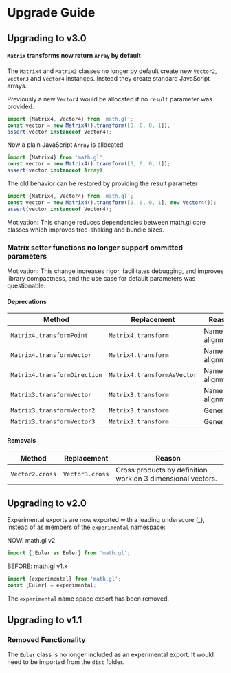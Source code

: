 # Upgrade Guide

## Upgrading to v3.0

#### `Matrix` transforms now return `Array` by default

The `Matrix4` and `Matrix3` classes no longer by default create new `Vector2`, `Vector3` and `Vector4` instances. Instead they create standard JavaScript arrays.

Previously a new `Vector4` would be allocated if no `result` parameter was provided.
```js
import {Matrix4, Vector4} from 'math.gl';
const vector = new Matrix4().transform([0, 0, 0, 1]);
assert(vector instanceof Vector4);
```

Now a plain JavaScript `Array` is allocated
```js
import {Matrix4} from 'math.gl';
const vector = new Matrix4().transform([0, 0, 0, 1]);
assert(vector instanceof Array);
```

The old behavior can be restored by providing the result parameter
```js
import {Matrix4, Vector4} from 'math.gl';
const vector = new Matrix4().transform([0, 0, 0, 1], new Vector4());
assert(vector instanceof Vector4);
```

Motivation: This change reduces dependencies between math.gl core classes which improves tree-shaking and bundle sizes.

### Matrix setter functions no longer support ommitted parameters

Motivation: This change increases rigor, facilitates debugging, and improves library compactness, and the use case for default parameters was questionable.

#### Deprecations

| Method | Replacement | Reason |
| --- |  --- | --- |
| `Matrix4.transformPoint`     | `Matrix4.transform`         | Name alignment |
| `Matrix4.transformVector`    | `Matrix4.transform`         | Name alignment |
| `Matrix4.transformDirection` | `Matrix4.transformAsVector` | Name alignment |
| `Matrix3.transformVector`    | `Matrix3.transform`         | Name alignment |
| `Matrix3.transformVector2`   | `Matrix3.transform`         | Generalize |
| `Matrix3.transformVector3`   | `Matrix3.transform`         | Generalize |

#### Removals

| Method | Replacement | Reason |
| --- | --- | --- |
| `Vector2.cross` | `Vector3.cross` | Cross products by definition work on 3 dimensional vectors. |


## Upgrading to v2.0

Experimental exports are now exported with a leading underscore (\_), instead of as members of the `experimental` namespace:

NOW: math.gl v2
```js
import {_Euler as Euler} from 'math.gl';
```

BEFORE: math.gl v1.x
```js
import {experimental} from 'math.gl';
const {Euler} = experimental;
```

The `experimental` name space export has been removed.

## Upgrading to v1.1

### Removed Functionality

The `Euler` class is no longer included as an experimental export. It would need to be imported from the `dist` folder.
